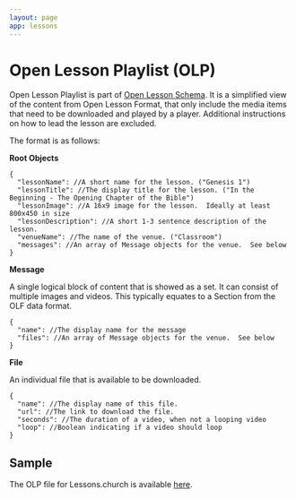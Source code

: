 ```yaml
---
layout: page
app: lessons
---
```


# Open Lesson Playlist (OLP)

Open Lesson Playlist is part of [Open Lesson Schema](./open-lesson-schema.html). It is a simplified view of the content from Open Lesson Format, that only include the media items that need to be downloaded and played by a player. Additional instructions on how to lead the lesson are excluded.

The format is as follows:

**Root Objects**

```
{
  "lessonName": //A short name for the lesson. ("Genesis 1")
  "lessonTitle": //The display title for the lesson. ("In the Beginning - The Opening Chapter of the Bible")
  "lessonImage": //A 16x9 image for the lesson.  Ideally at least 800x450 in size
  "lessonDescription": //A short 1-3 sentence description of the lesson.
  "venueName": //The name of the venue. ("Classroom")
  "messages": //An array of Message objects for the venue.  See below
}
```

**Message**

A single logical block of content that is showed as a set. It can consist of multiple images and videos. This typically equates to a Section from the OLF data format.

```
{
  "name": //The display name for the message
  "files": //An array of Message objects for the venue.  See below
}
```

**File**

An individual file that is available to be downloaded.

```
{
  "name": //The display name of this file.
  "url": //The link to download the file.
  "seconds": //The duration of a video, when not a looping video
  "loop": //Boolean indicating if a video should loop
}
```

## Sample

The OLP file for Lessons.church is available [here](https://api.lessons.church/classrooms/playlist/cSbHF-jWjh-).
